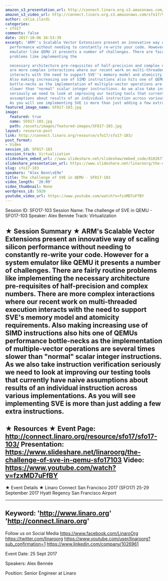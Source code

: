 ```yaml
---
amazon_s3_presentation_url: http://connect.linaro.org.s3.amazonaws.com/sfo17/Presentations/SFO17-103%20The%20Challenge%20of%20SVE%20on%20QEMU.pdf
amazon_s3_video_url: http://connect.linaro.org.s3.amazonaws.com/sfo17/Videos/SFO17-103%20The%20challenge%20of%20SVE%20in%20QEMU.mp4
author: celia.ilardi
categories:
- sfo17
comments: false
date: 2017-10-06 16:53:39
excerpt: 'ARM''s Scalable Vector Extensions present an innovative way of scaling silicon
  performance without needing to constantly re-write your code. However for a system
  emulator like QEMU it presents a number of challenges. There are fairly routine
  problems like implementing the

  necessary architecture pre-requisites of half-precision and complex numbers. There
  are more complex interactions where our recent work on multi-threaded execution
  interacts with the need to support SVE''s memory model and atomicity requirements.
  Also making increasing use of SIMD instructions also hits one of QEMUs performance
  bottle-necks as the implementation of multiple-vector operations are several times
  slower than "normal" scalar integer instructions. As we also take instruction verification
  seriously we need to look at improving our testing tools that currently have naive
  assumptions about results of an individual instruction across various implementations.
  As you will see implementing SVE is more than just adding a few extra instructions.'
featured_image_name: SFO17-103.jpg
image:
  featured: true
  name: SFO17-103.jpg
  path: /assets/images/featured-images/SFO17-103.jpg
layout: resource-post
link: http://connect.linaro.org/resource/sfo17/sfo17-103/
post_format:
- Video
session_id: SFO17-103
session_track: Virtualization
slideshare_embed_url: //www.slideshare.net/slideshow/embed_code/81026772
slideshare_presentation_url: https://www.slideshare.net/linaroorg/the-challenge-of-sve-in-qemu-sfo17103-81026772
slug: sfo17-103
speakers: "Alex Benn\xE9e"
title: The challenge of SVE in QEMU - SFO17-103
video_length: '26:09'
video_thumbnail: None
wordpress_id: 5920
youtube_video_url: https://www.youtube.com/watch?v=fzxMD7uFfBY
---
```


Session ID: SFO17-103
Session Name: The challenge of SVE in QEMU - SFO17-103
Speaker: Alex Bennée
Track: Virtualization

★ Session Summary ★
ARM's Scalable Vector Extensions present an innovative way of scaling silicon performance without needing to constantly re-write your code. However for a system emulator like QEMU it presents a number of challenges. There are fairly routine problems like implementing the
necessary architecture pre-requisites of half-precision and complex numbers. There are more complex interactions where our recent work on multi-threaded execution interacts with the need to support SVE's memory model and atomicity requirements. Also making increasing use of SIMD instructions also hits one of QEMUs performance bottle-necks as the implementation of multiple-vector operations are several times slower than "normal" scalar integer instructions. As we also take instruction verification seriously we need to look at improving our testing tools that currently have naive assumptions about results of an individual instruction across various implementations. As you will see implementing SVE is more than just adding a few extra instructions.
---------------------------------------------------
★ Resources ★
Event Page: http://connect.linaro.org/resource/sfo17/sfo17-103/
Presentation: https://www.slideshare.net/linaroorg/the-challenge-of-sve-in-qemu-sfo17103
Video: https://www.youtube.com/watch?v=fzxMD7uFfBY
---------------------------------------------------

★ Event Details ★
Linaro Connect San Francisco 2017 (SFO17)
25-29 September 2017
Hyatt Regency San Francisco Airport

---------------------------------------------------
Keyword:
'http://www.linaro.org'
'http://connect.linaro.org'
---------------------------------------------------
Follow us on Social Media
https://www.facebook.com/LinaroOrg
https://twitter.com/linaroorg
https://www.youtube.com/user/linaroorg?sub_confirmation=1
https://www.linkedin.com/company/1026961

Event Date: 25 Sept 2017

Speakers: Alex Bennée

Position: Senior Engineer at Linaro